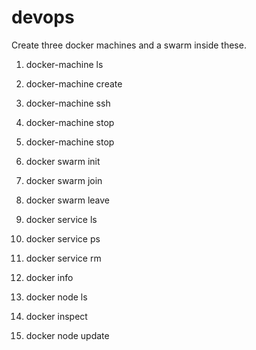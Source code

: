 # devops

Create three docker machines and a swarm inside these.

1. docker-machine ls
2. docker-machine create
3. docker-machine ssh
4. docker-machine stop
5. docker-machine stop

6. docker swarm init
7. docker swarm join
8. docker swarm leave

9. docker service ls
10. docker service ps
11. docker service rm

12. docker info
13. docker node ls
14. docker inspect
15. docker node update


